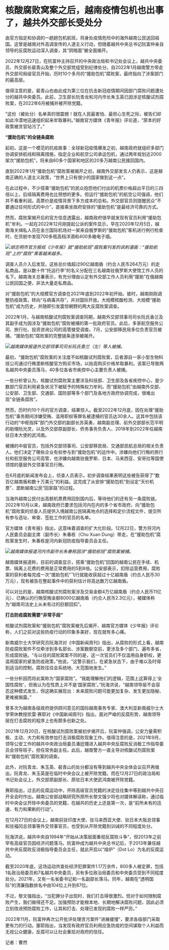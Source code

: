 # 核酸腐败窝案之后，越南疫情包机也出事了，越共外交部长受处分

由官方指定和协调的一趟趟包机航班，将身处疫情危险中的海外越南公民送回祖国。这曾是越南对外高调宣传的人道主义行动，但随着越共中央总书记阮富仲亲自领导的反腐败运动深入调查，其“阴暗面”被全面揭开。

2022年12月27日，在阮富仲主持召开的中央政治局和书记处会议上，越共中央委员、外交部长裴青山及整个外交部党组受到纪律处分。自2022年1月越南警方带走外交部司局级官员开始，历时10个多月的“援助包机”腐败案，最终指向了涉案部门的最高层。

值得注意的是，裴青山也由此成为第三位在抗击新冠疫情期间因部门腐败问题遭处分的越共中央委员。此前，卫生部长阮青龙和河内市长朱玉英已因涉足核酸试剂腐败案，在2022年6月被捕并被开除党籍。

“这份（被处分）名单真的很震撼！就在人民最害怕、最担心生死之际，被告们却如此冷漠地迅速组织起来牟取暴利。”越南官方媒体《青年报》评论道，“原本的好政策被贪官玷污了。”

**“援助包机”的全链条腐败**

起初，这是一个模范的抗疫故事：全球新冠疫情爆发之初，越南政府就组织多部门协调安排航线和隔离措施，指定企业和航空公司承运包机，通过两年规划近2000架次“援助包机”，将来自60多个国家和地区的20多万越南公民接回国内。

直到2022年1月“援助包机”腐败案被揭开之初，越南外交部发言人仍表示，这是越南正确的人道主义政策，“世界上只有很少的国家做到这一点”。

在此过程中，不少搭乘“援助包机”的民众抱怨他们付出的机票价格超出平日的三四倍以上，后续隔离费用也比预想的更多。但运行“援助包机”的航空公司强调，他们并不看重利润，高票价是疫情背景下多方成本的总和。外交部官员则提醒民众“不要通过任何形式的中介”，直接乘坐政府安排的“援助包机”是最经济可靠的方式。

然而，腐败案揭开后的官方信息透露出，越南政府很早就发现有官员利用“援助包机”牟利。一起在2022年12月刚提起公诉的案件显示，早在2020年12月5日，越南海关缉私人员在金兰国际机场对一架来自俄罗斯的“援助包机”客机进行例行检查时，在货舱中发现700多瓶高档洋酒和400多箱电子烟。

![](https://inews.gtimg.com/newsapp_bt/0/15584316960/1000)_胡志明市官方报纸《少年报》就“援助航班”腐败案刊发的讽刺漫画：“援助航班”上的“腐败”乘客越来越多。_

调查人员介入后发现，这些总价值超过90亿越南盾（约合人民币264万元）的走私商品，是以数十件“托运行李”的名义分配在三名越南驻俄罗斯大使馆工作人员的名下。越南海关总署表示，有充分理由认定有外交部工作人员利用“援助”在俄越南公民回国之便，非法大量走私商品。

对“援助包机”的大规模官方调查在2021年底到2022年初开始。彼时，越南刚刚调整防疫政策，转向“与病毒共存”，并对国际开放。大规模核酸检测、大规模“援助包机”成为历史，并随即引发震惊朝野的两大反腐败案调查。

2022年1月，与越南核酸试剂腐败案调查同期，越南外交部领事司司长阮氏香兰及其副手成为因涉及“援助包机”腐败被捕的第一批政府官员。此后，多家航空服务公司、旅行社、投资咨询公司的高管接受调查。7月，公安部移民局多位负责官员被捕，“援助包机”腐败案的完整链条逐渐被揭开。

![](https://inews.gtimg.com/newsapp_bt/0/15584316962/1000)_越南媒体报道外交部领事司司长阮氏香兰（左）等人被捕。_

最初，“援助包机”腐败案的关注度不如核酸试剂腐败案，后者源自一家小型生物科技公司通过行贿垄断核酸官方购买市场，以抬高购买价格牟取暴利。该案已导致两名越共中央委员落马，40多位各省市疾控中心主要负责人被捕。

一些分析曾认为，核酸试剂腐败案主要涉及科技部、卫生部及各省疾控中心，是少数部门官员利用紧急状况下被赋予的特殊权力牟利。而“援助包机”由越南外交部、公安部、卫生部、交通部、国防部等多个部门及各地方政府协调完成，很难出现“全链条腐败”。

然而，历时约10个月的官方调查，结果惊人。截至2022年12月底，因在处理“援助包机”事务期间涉嫌受贿、滥用职权等罪名被逮捕的官员达30余人。这其中包括该行动的“中枢指挥”部门外交部的副部长苏英勇，越南副总理、前外交部部长范平明的助理阮光灵，以及外交部原副部长、侨务事务负责人、2018年到2022年任越南驻日本大使的武鸿南。

被捕的中层官员，包括外交部领事司、公安部移民局、交通部民航总局的相关负责人。他们决定了哪些企业有权参与到“援助包机”的运作中。涉嫌向他们行贿的旅行社和航空服务公司高管，也涉嫌向越南驻俄罗斯、日本、马来西亚、安哥拉等国使领馆的基层外交领事官员行贿。

在6月底的新闻发布会上，侦查人员表示，初步调查结果表明这些被告获得了“数百亿越南盾和数十万美元”的利益。这完成了从安排“援助包机”到设定“天价机票”、垄断越南公民“回家路”的过程。

当海外越南公民付出高额机票费用回到国内后，等待他们的还有另一条腐败链。2022年10月以来，越南政府已要求包括河内在内的多个省市政府，向“援助包机”腐败案的侦查人员提供入境越南公民隔离地点的选择和定价流程文件，提交所有参与选址、审查、签批工作的官员的名单。

官方媒体《青年报》指出，这意味着调查的扩大化阶段。12月22日，警方将河内人民委员会副主席（副市长）朱春栋（Chu Xuan
Dung）带走。在“援助包机”腐败案发生时，朱春栋是河内新冠防疫指导委员会主任。

![](https://inews.gtimg.com/newsapp_bt/0/15584316993/1000)_越南媒体报道河内市副市长朱春栋因涉“援助航班”腐败案被捕。_

越南媒体报道称，目前的调查显示，搭乘“援助包机”回国的越南公民在手续、机票、隔离上花费的费用是正常费用的5到8倍。公安部表示，扣除运营费用，腐败案的获利者每完成一次“援助包机”飞行就能收获超过十亿越南盾（约合人民币30万元），现有被告在整起事件中的获利估计将高达数万亿越南盾。

可以对比的是，越南核酸试剂腐败案涉及交易金额4万亿越南盾（约合人民币11亿元）、已确认的行贿受贿金额8000亿越南盾（约合人民币2.3亿元），被媒体称为“越南司法史上从未有过的巨额回扣”。

**打击防疫腐败需要“非常手段”**

核酸试剂腐败案和“援助包机”腐败案被先后揭开，越南官方媒体《少年报》评论称，人们之前对这些防疫行动的印象多美好，现在就有多心痛。

新南威尔士大学研究员阮海洪对《中国新闻周刊》指出，从腐败的形式上看，越南防疫腐败案件不仅牵涉到多名部长、涉案数额空前，更涉及多个部门、遍布多省，形成腐败链。“与以往的腐败窝案不同的是，这一次官员们不仅滥用自身职权，更滥用国家的紧急防疫政策，”他说，“这警示我们，在紧急状态下，由于难以及时得到适当的控制，腐败往往会系统地、大范围地发生。”

一些分析因而将此案称为“国家腐败”。“我能理解他们的逻辑，范围上这算得上‘全国性腐败’，但我认为在性质上并不是‘国家腐败’。”阮海洪说，“越南领导层不会容忍这种模式发生，但这确实展现出：未来腐败问题可能更加复杂、发生更加隐秘、更难被揭露。”

曾多次为越南各级政府提供顾问意见的国际越南事务专家、澳大利亚新南威尔士大学荣休教授凯雷·赛耶对《中国新闻周刊》指出，面对严峻的反腐形势，越南领导层在打击腐败的程序上也有颇多创新之处。

2021年12月20日，在核酸试剂腐败案被初步揭开后，阮富仲强调，公安力量需积极、主动、大力和有效参加打击消极腐败现象工作。值得注意的是，2021年9月，领导公安工作的越共中央政治局委员潘廷镯进入越共中央反腐败反消极工作指导委员会领导班子，担任常务副主任。此后，越南警方一直主导对核酸试剂腐败案和“援助包机”腐败案的调查。

此外，对阮青龙、朱玉英、裴青山的处分都没有等到越共中央全体会议召开再做出。阮青龙、朱玉英是在临时中央会议上被开除党籍。而在12月27日的政治局和书记处会议上，外交部原副部长、原驻日本大使武鸿南被开除党籍。

赛耶指出，过去的反腐运动中，开除高级官员党籍的决定往往集中等到越共中央召开全会时作出。越南公安部战略研究所原所长黎文强少将也对媒体解读称，通过临时中央会议开除中央委员的党籍，在越共的历史上还是第一次，是“前所未有的迅速、有力和果断的行动”。

在12月27日的会议上，越南前驻印度大使、驻马来西亚大使、驻日本大阪总领事和驻福冈总领事等外交领事官员，也受到从开除党籍到训诫的不同程度处分。

阮海洪说，越共中央自1994年“开始从决策层面重视反腐败斗争”，但2013年之前罕有高级官员因经济问题落马。阮富仲成为越共中央总书记后，于2013年兼任越共中央反腐败反消极指导委员会主任，就此开启以“熔炉”（Dot
Lo）为名的反腐运动。

截至2020年底，这场运动共查处经济犯罪案件1.17万余件，800多人被定罪，包括1名政治局委员和7名越共中央委员，另有多位政治局委员和中央委员受到不同程度处分。2021年，又有一名省委书记和一名副部长落马。同年，越南在“透明国际”的清廉指数排名中由104位上升到87位。

不过，黎文强指出，“当犯罪分子出现时，我们打击得很激烈。但对于如何限制腐败产生，我们做得还不足。加强预防才能根本地、长期地解决腐败问题，因此必须立刻改进预防腐败工作，让其和打击、处理已发现的腐败一样严厉。”

2022年11月，阮富仲再次公开批评处理贪污案件“进展缓慢”，要求各级部门采取更有力的行动。塞耶指出，当发现有政府官员利用应急防疫的空间谋取个人利益而无视公众健康，反腐可以让社会重拾对政府的信任。

记者：曹然

